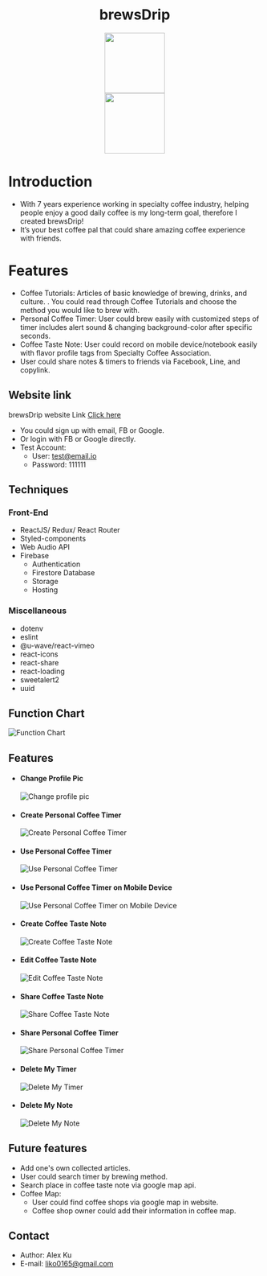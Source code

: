 <h1 align='center'>brewsDrip</h1>
<div align='center'><a href='https://brewsdrip.web.app/'><img width='120px' src='src/images/logo_225x50.svg'/></a></div>
<div align='center'><a href='https://brewsdrip.web.app/'><img width='120px' src='src/images/footer3DLogo.png'/></a></div>

# Introduction

- With 7 years experience working in specialty coffee industry, helping people enjoy a good daily coffee is my long-term goal, therefore I created brewsDrip!
- It’s your best coffee pal that could share amazing coffee experience with friends.

# Features

- Coffee Tutorials: Articles of basic knowledge of brewing, drinks, and culture.
  . You could read through Coffee Tutorials and choose the method you would like to brew with.
- Personal Coffee Timer: User could brew easily with customized steps of timer
  includes alert sound & changing background-color after specific seconds.
- Coffee Taste Note: User could record on mobile device/notebook easily with
  flavor profile tags from Specialty Coffee Association.
- User could share notes & timers to friends via Facebook, Line, and copylink.

## Website link

brewsDrip website Link [Click here](https://brewsdrip.web.app/)

- You could sign up with email, FB or Google.
- Or login with FB or Google directly.
- Test Account:
  - User: test@email.io
  - Password: 111111

## Techniques

### Front-End

- ReactJS/ Redux/ React Router
- Styled-components
- Web Audio API
- Firebase
  - Authentication
  - Firestore Database
  - Storage
  - Hosting

### Miscellaneous

- dotenv
- eslint
- @u-wave/react-vimeo
- react-icons
- react-share
- react-loading
- sweetalert2
- uuid

## Function Chart

![Function Chart](/readMeImages/brewsDrip_functionMap.png)

## Features

- #### Change Profile Pic
  ![Change profile pic](/readMeImages/changeProfilePhoto.gif)
- #### Create Personal Coffee Timer
  ![Create Personal Coffee Timer](readMeImages/createTimer.gif)
- #### Use Personal Coffee Timer
  ![Use Personal Coffee Timer](/readMeImages/useTimer.gif)
- #### Use Personal Coffee Timer on Mobile Device
  ![Use Personal Coffee Timer on Mobile Device](/readMeImages/useTimerMobile.gif)
- #### Create Coffee Taste Note
  ![Create Coffee Taste Note](/readMeImages/createNote.gif)
- #### Edit Coffee Taste Note
  ![Edit Coffee Taste Note](readMeImages/editNote.gif)
- #### Share Coffee Taste Note
  ![Share Coffee Taste Note](/readMeImages/shareNote.gif)
- #### Share Personal Coffee Timer

  ![Share Personal Coffee Timer](/readMeImages/shareTimer.gif)

- #### Delete My Timer

  ![Delete My Timer](/readMeImages/deleteTimer.gif)

- #### Delete My Note

  ![Delete My Note](/readMeImages/deleteNote.gif)

## Future features

- Add one's own collected articles.
- User could search timer by brewing method.
- Search place in coffee taste note via google map api.
- Coffee Map:
  - User could find coffee shops via google map in website.
  - Coffee shop owner could add their information in coffee map.

## Contact

- Author: Alex Ku
- E-mail: liko0165@gmail.com

